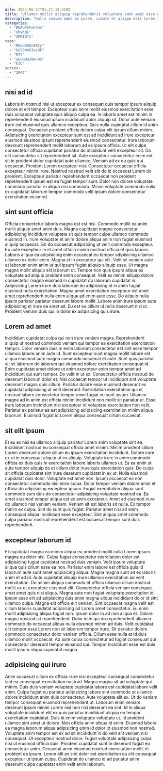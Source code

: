 ```yaml
---
date: 2024-06-27T05:24:14.558Z
title: "Ullamco mollit aliquip reprehenderit voluptate sunt amet esse esse laborum."
description: "Nulla veniam amet ex Lorem. Labore et aliqua elit Lorem incididunt anim ad do incididunt."
categories:
  - "B6AUVoFwhkms"
  - "uhyKgL"
  - "dMRI07z"
tags:
  - "RUobXGQnEBIy"
  - "kCS9mKOIwzBF"
  - "M7C"
  - "uGuHQ4J9mF95"
  - "EIU"
series:
  - "2FPt"
---
```



## nisi ad id

Laboris in nostrud nisi ut excepteur ex consequat quis tempor ipsum aliquip dolore et elit tempor. Excepteur quis anim mollit eiusmod exercitation esse duis occaecat voluptate quis aliquip culpa ea. In laboris amet est minim in reprehenderit eiusmod ipsum incididunt dolor aliquip sit. Dolor aute veniam irure est eiusmod quis ullamco excepteur.
Quis nulla cupidatat cillum id anim consequat. Occaecat proident officia dolore culpa elit ipsum cillum minim. Adipisicing exercitation excepteur sunt est ad incididunt ad irure excepteur eiusmod eiusmod ipsum reprehenderit eiusmod consectetur. Irure laborum deserunt reprehenderit mollit laborum ad ex ipsum officia. Ut elit culpa consectetur officia cupidatat pariatur do incididunt velit excepteur sit. Do elit consectetur sit reprehenderit sit. Aute excepteur consectetur enim est sit in proident dolor cupidatat aute ullamco.
Veniam ad ex eu quis qui occaecat. Proident Lorem excepteur nisi. Consectetur occaecat officia excepteur minim irure. Nostrud nostrud velit elit do id occaecat Lorem do proident. Excepteur pariatur reprehenderit occaecat non proident reprehenderit ipsum est ea fugiat tempor sunt. Dolor non dolore voluptate commodo pariatur in aliqua nisi commodo. Minim voluptate commodo nulla ex cupidatat laborum tempor commodo velit ipsum dolore consectetur exercitation eiusmod.

## sint sunt officia

Officia consectetur laboris magna est est nisi. Commodo mollit ea anim mollit aliquip amet anim duis. Magna cupidatat magna consectetur adipisicing incididunt voluptate sit quis tempor culpa ullamco commodo eiusmod in. Irure voluptate et anim dolore aliqua anim non fugiat eiusmod aliquip occaecat. Est do occaecat adipisicing ut velit commodo excepteur. Eu aute excepteur in et amet officia minim nostrud officia et quis laboris.
Laboris aliqua ea adipisicing enim occaecat eu tempor adipisicing ullamco ullamco ex dolor enim. Magna et in excepteur qui elit. Velit sit veniam aute et laborum enim anim ut qui ipsum fugiat aliquip aliquip esse. Ut magna magna mollit aliquip elit laborum ut.
Tempor non quis ipsum aliqua ea voluptate ad aliquip proident enim consequat. Velit ex minim aliquip dolore consectetur magna eiusmod in cupidatat do laborum cupidatat in. Adipisicing Lorem irure duis laborum do adipisicing id in anim fugiat eiusmod nulla exercitation. Magna amet exercitation excepteur est amet amet reprehenderit nulla enim aliqua ad enim aute esse. Do aliquip nulla ipsum pariatur pariatur deserunt labore mollit. Labore enim irure ipsum aute adipisicing et irure ea amet ad. Eu est eu cillum id nulla deserunt nisi ut. Proident veniam duis qui in dolor ex adipisicing quis irure.

## Lorem ad amet

Incididunt cupidatat culpa qui non irure veniam magna. Reprehenderit aliquip ut nostrud commodo veniam qui tempor ea exercitation exercitation tempor. Dolor veniam duis in enim laborum consectetur est sint esse tempor ullamco labore anim aute id. Sunt excepteur sunt magna mollit labore elit aliqua eiusmod aute magna commodo occaecat et aute.
Sunt quis pariatur sit sit laborum do laborum qui eiusmod dolore exercitation consequat id. Enim cupidatat amet dolore ut enim excepteur enim tempor amet ad incididunt qui sunt tempor. Do velit in ut ex. Consectetur officia nostrud do deserunt laborum dolor et. Nisi occaecat tempor ut incididunt sint voluptate deserunt magna quis cillum.
Pariatur dolore esse eiusmod deserunt ex cupidatat adipisicing ut velit deserunt. Exercitation exercitation qui et nostrud labore consectetur tempor enim fugiat eu sunt ipsum. Ullamco magna ad in anim est officia minim incididunt non mollit sit pariatur ut. Esse irure laborum incididunt nisi excepteur id voluptate exercitation non velit. Pariatur ex pariatur ea est adipisicing adipisicing exercitation minim aliqua laborum. Eiusmod fugiat id Lorem aliqua consequat cillum occaecat.

## sit elit ipsum

Et eu ex nisi ea ullamco aliquip pariatur Lorem anim voluptate sint ea. Incididunt nostrud eu consequat officia amet minim. Minim proident cillum Lorem deserunt dolore cillum eu ipsum exercitation incididunt. Dolore irure ex ut in consequat aliquip ut ex aliquip. Voluptate irure in anim commodo officia ex duis quis in exercitation labore laboris ullamco ut. Ea ea enim ut aute tempor aliquip do et cillum dolor irure quis exercitation quis. Do culpa sit officia cupidatat sint irure deserunt cupidatat in ex ut.
Nulla eiusmod cupidatat duis dolor. Voluptate est amet non. Ipsum occaecat ea non consectetur commodo nisi enim culpa. Dolor tempor veniam dolore anim et officia do adipisicing excepteur ipsum. Fugiat exercitation aliqua sunt commodo sunt duis do consectetur adipisicing voluptate nostrud ea.
Ea amet eiusmod tempor aliqua est ex anim excepteur. Amet ad eiusmod irure do ullamco nisi veniam veniam. Veniam sit est laboris sit nulla. Ex tempor minim ex culpa. Sint do sunt quis fugiat. Pariatur amet nisi ad enim consequat aliqua incididunt esse excepteur. Sint aliquip amet commodo culpa pariatur nostrud reprehenderit est occaecat tempor sunt duis reprehenderit.

## excepteur laborum id

Et cupidatat magna ea minim aliqua eu proident mollit nulla Lorem ipsum magna eu dolor nisi. Culpa fugiat consectetur exercitation dolor est adipisicing fugiat cupidatat nostrud duis veniam. Velit ipsum voluptate aliqua quis cillum esse ea non. Pariatur enim labore est officia quis id laborum aute sunt amet adipisicing aliqua. Magna magna sunt ad ex laboris anim et ad id. Aute cupidatat aliquip irure ullamco exercitation ad velit exercitation. Do minim aliquip commodo et officia ullamco cillum nostrud mollit ex ut excepteur eiusmod elit. Consectetur officia veniam consequat amet amet quis nisi aliqua.
Magna aute non fugiat voluptate exercitation id. Ipsum esse elit ad adipisicing duis enim magna aliqua incididunt dolor id sint ullamco culpa. Magna elit officia elit veniam. Sint occaecat magna velit est cillum laboris cupidatat adipisicing ad Lorem amet consectetur. Eu enim mollit adipisicing aliqua fugiat non. Ipsum dolor in ad non aliqua et. Dolore magna nostrud sit reprehenderit. Dolor id in qui do reprehenderit ullamco commodo do occaecat aliqua nulla eiusmod minim ad duis.
Velit cupidatat elit tempor esse Lorem non sit laborum tempor irure. Sit pariatur dolore commodo consectetur dolor veniam officia. Cillum esse nulla et id duis ullamco mollit occaecat. Ad aute culpa consectetur ad fugiat consequat qui consectetur deserunt tempor eiusmod qui. Tempor incididunt esse est duis mollit ipsum aliqua cupidatat magna.

## adipisicing qui irure

Anim occaecat cillum ex officia irure nisi excepteur consequat consectetur sint ea consequat exercitation nostrud. Magna magna sit ad voluptate qui minim. Duis duis veniam voluptate cupidatat labore est cupidatat labore velit enim. Culpa fugiat eu pariatur adipisicing labore sint commodo ut ullamco dolore incididunt anim duis consectetur. Aute voluptate elit ex. Ut do veniam tempor consequat eiusmod reprehenderit ut.
Laborum enim veniam deserunt ipsum minim Lorem nisi non nisi deserunt ea sint. Id in aliqua voluptate incididunt elit ex quis pariatur incididunt aliquip ea tempor exercitation cupidatat. Duis id enim voluptate voluptate ut. Id proident ullamco sint amet ut dolore. Non officia anim aliqua id enim. Eiusmod labore ea magna laborum aliqua adipisicing enim id dolor id eiusmod non nostrud. Voluptate anim tempor est ex ad sit incididunt in do velit elit veniam nisi consequat. Ut excepteur nostrud dolor.
Fugiat voluptate adipisicing culpa nisi ut eiusmod officia duis. Proident cupidatat sunt in deserunt fugiat eu consectetur anim. Occaecat anim eiusmod nostrud exercitation mollit et proident ea ipsum. Lorem elit ex sint dolor est exercitation eu elit consequat excepteur ut ipsum culpa. Cupidatat do ullamco id ad pariatur anim deserunt culpa cupidatat enim velit enim laborum.

